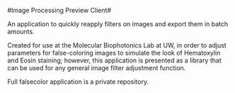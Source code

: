 #Image Processing Preview Client#

An application to quickly reapply filters on images and export them in batch amounts.

Created for use at the Molecular Biophotonics Lab at UW, in order to adjust parameters for false-coloring images to simulate the look of Hematoxylin and Eosin staining; however, this application is presented as a library that can be used for any general image filter adjustment function. 

Full falsecolor application is a private repository.
